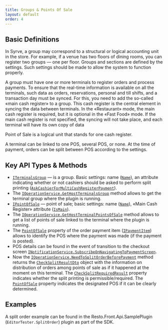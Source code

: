 ```yaml
---
title: Groups & Points Of Sale
layout: default
order: 4
---
```

## Basic Definitions ##

In Syrve, a group may correspond to a structural or logical accounting unit in the store. For example, if a venue has two floors of dining rooms, you can register two groups — one per floor. Groups and sections are defined by the settings. Such settings should be made to allow the system to function properly.

A group must have one or more terminals to register orders and process payments. To ensure that the real-time information is available on all the terminals, such data as orders, reservations, personal and till shifts, and a transaction day must be synced. For this, you need to add the so-called «main cash register» to a group. This cash register is the central element in syncing the data between terminals. In the «Restaurant» mode, the main cash register is required, but it is optional in the «Fast Food» mode. If the main cash register is not specified, the syncing will not take place, and each terminal will have its own copy of data

Point of Sale is a logical unit that stands for one cash register.

A terminal can be linked to one POS, several POS, or none. At the time of payment, orders can be split between POS according to the settings.

## Key API Types & Methods ##
- [`ITerminalsGroup`](https://syrve.github.io/front.api.sdk/v7/html/T_Resto_Front_Api_Data_Organization_ITerminalsGroup.htm) — is a group. Basic settings: name ([`Name`](https://syrve.github.io/front.api.sdk/v7/html/P_Resto_Front_Api_Data_Organization_ITerminalsGroup_Name.htm)), an attribute indicating whether or not cashiers should be asked to perform split printing ([`AskCashierForMultiCashRegisterPayment`](https://syrve.github.io/front.api.sdk/v7/html/P_Resto_Front_Api_Data_Organization_ITerminalsGroup_AskCashierForMultiCashRegisterPayment.htm)).
- The [`IOperationService.GetHostTerminalsGroup`](https://syrve.github.io/front.api.sdk/v7/html/M_Resto_Front_Api_IOperationService_GetHostTerminalsGroup.htm) method allows to get the terminal group where the plugin is running.
- [`IPointOfSale`](https://syrve.github.io/front.api.sdk/v7/html/T_Resto_Front_Api_Data_Organization_IPointOfSale.htm) — point of sale; basic settings: name ([`Name`](https://syrve.github.io/front.api.sdk/v7/html/P_Resto_Front_Api_Data_Organization_IPointOfSale_Name.htm)), «Main Cash Register» attribute ([`IsMain`](https://syrve.github.io/front.api.sdk/v6/html/P_Resto_Front_Api_Data_Organization_IPointOfSale_IsMain.htm)).
- The [`IOperationService.GetHostTerminalPointsOfSale`](https://syrve.github.io/front.api.sdk/v7/html/M_Resto_Front_Api_IOperationService_GetHostTerminalPointsOfSale.htm) method allows to get a list of points of sale linked to the terminal where the plugin is running.
- The [`PointOfSale`](https://syrve.github.io/front.api.sdk/v7/html/P_Resto_Front_Api_Data_Payments_IPaymentItem_PointOfSale.htm) property of the order payment item ([`IPaymentItem`](https://syrve.github.io/front.api.sdk/v7/html/T_Resto_Front_Api_Data_Payments_IPaymentItem.htm)) allows to identify the POS where the payment was made (if the payment is posted).
- POS details can be found in the event of transition to the checkout screen [`INotificationService.SubscribeOnNavigatingToPaymentScreen`](https://syrve.github.io/front.api.sdk/v6/html/M_Resto_Front_Api_INotificationService_SubscribeOnNavigatingToPaymentScreen.htm).
- Now the [`IOperationService.NeedToSplitOrderBeforePayment`](https://syrve.github.io/front.api.sdk/v7/html/M_Resto_Front_Api_IOperationService_NeedToSplitOrderBeforePayment.htm) method returns the [`CheckSplitResultDto`](https://syrve.github.io/front.api.sdk/v7/html/T_Resto_Front_Api_Data_DataTransferObjects_CheckSplitResultDto.htm) object with the information on distribution of orders among points of sale as if it happened at the moment on this terminal. The [`CheckSplitRequiredResult`](https://syrve.github.io/front.api.sdk/v7/html/T_Resto_Front_Api_Data_Orders_CheckSplitRequiredResult.htm) property indicates whether the split printing is permissible/required. The [`PointOfSale`](https://syrve.github.io/front.api.sdk/v7/html/P_Resto_Front_Api_Data_Payments_IPaymentItem_PointOfSale.htm) property indicates the designated POS if it can be clearly determined.

## Examples ##
A split order example can be found in the Resto.Front.Api.SamplePlugin (`EditorTester.SplitOrder`) plugin as part of the SDK.